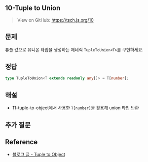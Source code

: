 ## 10-Tuple to Union

> View on GitHub: https://tsch.js.org/10

## 문제

튜플 값으로 유니온 타입을 생성하는 제네릭 `TupleToUnion<T>`를 구현하세요.

## 정답

```ts
type TupleToUnion<T extends readonly any[]> = T[number];
```

## 해설

- 11-tuple-to-object에서 사용한 `T[number]`을 활용해 union 타입 반환

## 추가 질문

## Reference

- [블로그 글 - Tuple to Object](https://velog.io/@hayou/TS-Type-Challenges-%EC%8A%A4%ED%84%B0%EB%94%94#3-easy-tuple-to-object)
